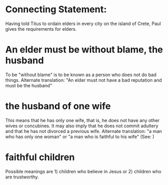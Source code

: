 
# Connecting Statement:
Having told Titus to ordain elders in every city on the island of Crete, Paul gives the requirements for elders.

# An elder must be without blame, the husband
To be "without blame" is to be known as a person who does not do bad things. Alternate translation: "An elder must not have a bad reputation and must be the husband"

# the husband of one wife
This means that he has only one wife, that is, he does not have any other wives or concubines. It may also imply that he does not commit adultery and that he has not divorced a previous wife. Alternate translation: "a man who has only one woman" or "a man who is faithful to his wife" (See: )

# faithful children
Possible meanings are 1) children who believe in Jesus or 2) children who are trustworthy.